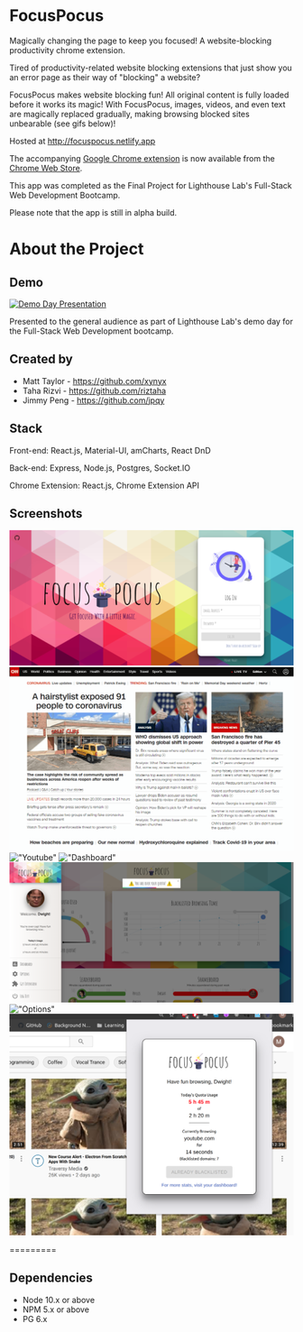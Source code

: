 # FocusPocus
Magically changing the page to keep you focused! A website-blocking productivity chrome extension.

Tired of productivity-related website blocking extensions that just show you an error page as their way of "blocking" a website? 

FocusPocus makes website blocking fun! All original content is fully loaded before it works its magic! With FocusPocus, images, videos, and even text are magically replaced gradually, making browsing blocked sites unbearable (see gifs below)!

Hosted at http://focuspocus.netlify.app

The accompanying [Google Chrome extension](https://chrome.google.com/webstore/detail/focus-pocus-extension/ognhkeempdpgnfkliplegljejeakonlg/) is now available from the [Chrome Web Store](https://chrome.google.com/webstore/detail/focus-pocus-extension/ognhkeempdpgnfkliplegljejeakonlg/).

This app was completed as the Final Project for Lighthouse Lab's Full-Stack Web Development Bootcamp. 

Please note that the app is still in alpha build.


# About the Project

## Demo
[![Demo Day Presentation](https://i.imgur.com/qUi74Ji.png)](http://www.youtube.com/watch?v=8zMjdD9YEPw "Focus Pocus Demo Day Presentation")

Presented to the general audience as part of Lighthouse Lab's demo day for the Full-Stack Web Development bootcamp.

## Created by
- Matt Taylor - https://github.com/xynyx
- Taha Rizvi - https://github.com/riztaha
- Jimmy Peng - https://github.com/jpqy

## Stack
Front-end: React.js, Material-UI, amCharts, React DnD

Back-end: Express, Node.js, Postgres, Socket.IO

Chrome Extension: React.js, Chrome Extension API

## Screenshots

!["Landing"](https://github.com/LHL-FocusPocus/FocusPocus/blob/master/screenshots/FocusPocus.png)
!["CNN"](https://github.com/LHL-FocusPocus/FocusPocus/blob/master/screenshots/FocusPocus-CNN.gif)
!["Youtube"](https://github.com/LHL-FocusPocus/FocusPocus/blob/master/screenshots/FocusPocus-Youtube.gif)
!["Dashboard"](https://github.com/LHL-FocusPocus/FocusPocus/blob/master/screenshots/dashboard2.gif)
!["Navbar"](https://github.com/LHL-FocusPocus/FocusPocus/blob/master/screenshots/Navbar.png)
!["Options"](https://github.com/LHL-FocusPocus/FocusPocus/blob/master/screenshots/options-page.gif)
!["Extension"](https://github.com/LHL-FocusPocus/FocusPocus/blob/master/screenshots/extension.png)

=========

<!-- ## Getting Started

1. Create the `.env` by using `.env.example` as a reference: `cp .env.example .env`
2. Update the .env file with your correct local information 
  - username: `labber` 
  - password: `labber` 
  - database: `final`
3. Install dependencies: `npm i` (in 'server', 'client', 'chrome-extension-react' directories)
4. Reset database: `npm run db:reset`
  - Check the db folder to see what gets created and seeded in the SDB
5. Run the server: `npm run local`
  - Note: nodemon is used, so you should not have to restart your server
6. Go to 'server' directory in terminal and type 'npm run local'
7. Go to 'client' directory in terminal and type 'npm start'
8. Go to 'chrome-extension-react' in terminal and run 'npm run build'
9. Go to Google Chrome url: chrome://extensions/
10. Click 'Load unpacked'. Navigate to 'chrome-extension-react/build' and select.
11. Visit `http://localhost:3000/` for and register.


## Warnings & Tips

- Use the `npm run db:reset` command each time there is a change to the database schema or seeds. 
  - It runs through each of the files, in order, and executes them against the database. 
  - Note: you will lose all newly created (test) data each time this is run, since the schema files will tend to `DROP` the tables and recreate them. -->

## Dependencies

- Node 10.x or above
- NPM 5.x or above
- PG 6.x
